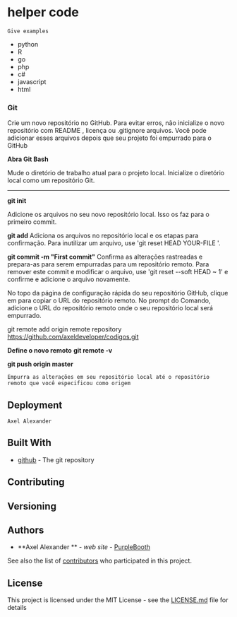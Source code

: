 # helper code 

```
Give examples
```
- python
- R
- go
- php
- c#
- javascript
- html


### Git

Crie um novo repositório no GitHub. Para evitar erros, não inicialize o novo repositório 
com README , licença ou .gitignore arquivos. Você pode adicionar esses arquivos depois 
que seu projeto foi empurrado para o GitHub


**Abra Git Bash**

Mude o diretório de trabalho atual para o projeto local.
Inicialize o diretório local como um repositório Git.

-----------------------------------------------------------

**git init**

Adicione os arquivos no seu novo repositório local. Isso os faz para o primeiro commit.

**git add**
Adiciona os arquivos no repositório local e os etapas para confirmação. 
Para inutilizar um arquivo, use 'git reset HEAD YOUR-FILE '.

**git commit -m "First commit"**
Confirma as alterações rastreadas e prepara-as para serem empurradas para um repositório 
remoto. Para remover este commit e modificar o arquivo, use 'git reset --soft HEAD ~ 1' e 
confirme e adicione o arquivo novamente.

No topo da página de configuração rápida do seu repositório GitHub, clique em  para copiar o URL do repositório remoto.
No prompt do Comando, adicione o URL do repositório remoto onde o seu repositório local será empurrado.

git remote add origin remote repository https://github.com/axeldeveloper/codigos.git

**Define o novo remoto** 
**git remote -v**

**git push origin master**
```
Empurra as alterações em seu repositório local até o repositório remoto que você especificou como origem
```


## Deployment
    Axel Alexander

## Built With

* [github](https://github.com/docs/) - The git repository

## Contributing



## Versioning



## Authors

* **Axel Alexander ** - *web site* - [PurpleBooth](http://axel-dev.herokuapp.com/)

 See also the list of [contributors](https://github.com/your/project/contributors) who participated in this project.

## License

This project is licensed under the MIT License - see the [LICENSE.md](LICENSE.md) file for details